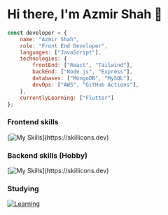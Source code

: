 # Hi there, I'm Azmir Shah 👋

```javascript
const developer = {
    name: "Azmir Shah",
    role: "Front End Developer",
    languages: ["JavaScript"],
    technologies: {
        frontEnd: ["React", "Tailwind"],
        backEnd: ["Node.js", "Express"],
        databases: ["MongoDB", "MySQL"],
        devOps: ["AWS", "GitHub Actions"],
    },
    currentlyLearning: ["Flutter"]
};
```

### Frontend skills
[![My Skills](https://skillicons.dev/icons?i=html,css,js,react,vite,tailwind,figma,git,markdown,netlify,vercel,postman,)](https://skillicons.dev)

### Backend skills (Hobby)
[![My Skills](https://skillicons.dev/icons?i=mongodb,mysql,nodejs,express,npm,redis,redux,sentry,)](https://skillicons.dev)

### Studying
[![Learning](https://skillicons.dev/icons?i=flutter,aws)](https://skillicons.dev)


<!--## 📊 This Week I Spent My Time On:-->

<!--START_SECTION:waka-->
<!--END_SECTION:waka-->

